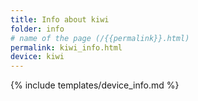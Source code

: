 ```yaml
---
title: Info about kiwi
folder: info
# name of the page (/{{permalink}}.html)
permalink: kiwi_info.html
device: kiwi
---
```

{% include templates/device_info.md %}
